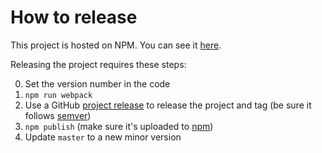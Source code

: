 # How to release

This project is hosted on NPM.  You can see it [here][project-url].

Releasing the project requires these steps:

0. Set the version number in the code
1. `npm run webpack`
2. Use a GitHub [project release][github-release-url] to release the project and tag (be sure it follows [semver][semantic-versioning])
3. `npm publish` (make sure it's uploaded to [npm][project-url])
4. Update `master` to a new minor version

[project-url]: https://www.npmjs.com/package/terra-application
[semantic-versioning]: http://semver.org/
[github-release-url]: https://help.github.com/articles/creating-releases/
